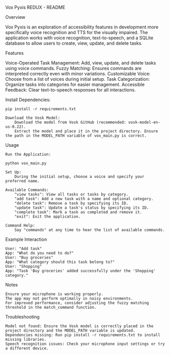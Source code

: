 Vox Pyxis REDUX - README

Overview

Vox Pyxis is an exploration of accessibility features in development more specifically voice recognition and TTS for the visually impaired. The application works with voice recognition, text-to-speech, and a SQLite database to allow users to create, view, update, and delete tasks.



Features

Voice-Operated Task Management: Add, view, update, and delete tasks using voice commands.
Fuzzy Matching: Ensures commands are interpreted correctly even with minor variations.
    Customizable Voice: Choose from a list of voices during initial setup.
    Task Categorization: Organize tasks into categories for easier management.
    Accessible Feedback: Clear text-to-speech responses for all interactions.


Install Dependencies:

    pip install -r requirements.txt

    Download the Vosk Model:
        Download the model from Vosk GitHub (recommended: vosk-model-en-us-0.22).
        Extract the model and place it in the project directory. Ensure the path in the MODEL_PATH variable of vox_main.py is correct.

Usage

    Run the Application:

    python vox_main.py

    Set Up:
        During the initial setup, choose a voice and specify your preferred name.

    Available Commands:
        "view tasks": View all tasks or tasks by category.
        "add task": Add a new task with a name and optional category.
        "delete task": Remove a task by specifying its ID.
        "update task": Update a task's status by specifying its ID.
        "complete task": Mark a task as completed and remove it.
        "exit": Exit the application.

    Command Help:
        Say "commands" at any time to hear the list of available commands.

Example Interaction

    User: "Add task"
    App: "What do you need to do?"
    User: "Buy groceries"
    App: "What category should this task belong to?"
    User: "Shopping"
    App: "Task 'Buy groceries' added successfully under the 'Shopping' category."

Notes

    Ensure your microphone is working properly.
    The app may not perform optimally in noisy environments.
    For improved performance, consider adjusting the fuzzy matching threshold in the match_command function.

Troubleshooting

    Model not found: Ensure the Vosk model is correctly placed in the project directory and the MODEL_PATH variable is updated.
    Dependencies missing: Run pip install -r requirements.txt to install missing libraries.
    Speech recognition issues: Check your microphone input settings or try a different device.
